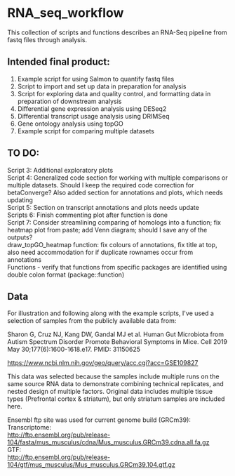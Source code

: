 # RNA_seq_workflow

This collection of scripts and functions describes an RNA-Seq pipeline from fastq files through analysis.

## Intended final product:  
1. Example script for using Salmon to quantify fastq files  
2. Script to import and set up data in preparation for analysis  
3. Script for exploring data and quality control, and formatting data in preparation of downstream analysis  
4. Differential gene expression analysis using DESeq2
5. Differential transcript usage analysis using DRIMSeq  
6. Gene ontology analysis using topGO  
7. Example script for comparing multiple datasets

## TO DO:  
Script 3: Additional exploratory plots  
Script 4: Generalized code section for working with multiple comparisons or multiple datasets. Should I keep the required code correction for betaConverge? Also added section for annotations and plots, which needs updating  
Script 5: Section on transcript annotations and plots needs update  
Scripts 6: Finish commenting plot after function is done  
Script 7: Consider streamlining comparing of homologs into a function; fix heatmap plot from paste; add Venn diagram; should I save any of the outputs?  
draw_topGO_heatmap function: fix colours of annotations, fix title at top, also need accommodation for if duplicate rownames occur from annotations  
Functions - verify that functions from specific packages are identified using double colon format (package::function)  
  


## Data  

For illustration and following along with the example scripts, I've used a selection of samples from the publicly available data from:  

Sharon G, Cruz NJ, Kang DW, Gandal MJ et al. Human Gut Microbiota from Autism Spectrum Disorder Promote Behavioral Symptoms in Mice. Cell 2019 May 30;177(6):1600-1618.e17. PMID: 31150625  
  
https://www.ncbi.nlm.nih.gov/geo/query/acc.cgi?acc=GSE109827
  
This data was selected because the samples include multiple runs on the same source RNA data to demonstrate combining technical replicates, and nested design of multiple factors. Original data includes multiple tissue types (Prefrontal cortex & striatum), but only striatum samples are included here.
  
Ensembl ftp site was used for current genome build (GRCm39):  
Transcriptome:  
http://ftp.ensembl.org/pub/release-104/fasta/mus_musculus/cdna/Mus_musculus.GRCm39.cdna.all.fa.gz  
GTF:  
http://ftp.ensembl.org/pub/release-104/gtf/mus_musculus/Mus_musculus.GRCm39.104.gtf.gz  
